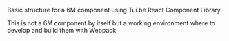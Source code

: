 Basic structure for a 6M component using Tui.be React Component Library.

This is not a 6M component by itself but a working environment where to develop and build them with Webpack.